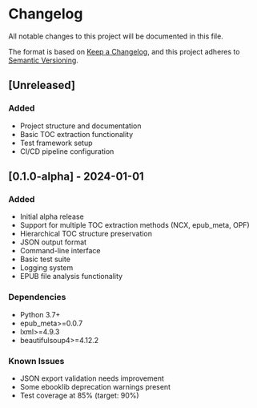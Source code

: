 # Changelog

All notable changes to this project will be documented in this file.

The format is based on [Keep a Changelog](https://keepachangelog.com/en/1.0.0/),
and this project adheres to [Semantic Versioning](https://semver.org/spec/v2.0.0.html).

## [Unreleased]
### Added
- Project structure and documentation
- Basic TOC extraction functionality
- Test framework setup
- CI/CD pipeline configuration

## [0.1.0-alpha] - 2024-01-01

### Added
- Initial alpha release
- Support for multiple TOC extraction methods (NCX, epub_meta, OPF)
- Hierarchical TOC structure preservation
- JSON output format
- Command-line interface
- Basic test suite
- Logging system
- EPUB file analysis functionality

### Dependencies
- Python 3.7+
- epub_meta>=0.0.7
- lxml>=4.9.3
- beautifulsoup4>=4.12.2 

### Known Issues
- JSON export validation needs improvement
- Some ebooklib deprecation warnings present
- Test coverage at 85% (target: 90%) 